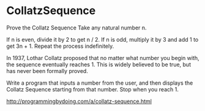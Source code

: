 # CollatzSequence
Prove the Collatz Sequence
Take any natural number n.

If n is even, divide it by 2 to get n / 2.
If n is odd, multiply it by 3 and add 1 to get 3n + 1.
Repeat the process indefinitely.

In 1937, Lothar Collatz proposed that no matter what number you begin with, the sequence eventually reaches 1. This is widely believed to be true, but has never been formally proved.

Write a program that inputs a number from the user, and then displays the Collatz Sequence starting from that number. Stop when you reach 1.

http://programmingbydoing.com/a/collatz-sequence.html
